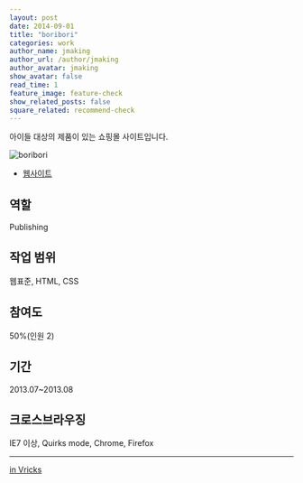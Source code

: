```yaml
---
layout: post
date: 2014-09-01
title: "boribori"
categories: work
author_name: jmaking
author_url: /author/jmaking
author_avatar: jmaking
show_avatar: false
read_time: 1
feature_image: feature-check
show_related_posts: false
square_related: recommend-check
---
```


아이들 대상의 제품이 있는 쇼핑몰 사이트입니다. 

![boribori]({{site.url}}/{{site.baseurl}}img/post-assets/work-boribori.png)

- [웹사이트](http://www.boribori.co.kr)

## 역할
Publishing

## 작업 범위
웹표준, HTML, CSS

## 참여도
50%(인원 2)

## 기간
2013.07~2013.08

## 크로스브라우징
IE7 이상, Quirks mode, Chrome, Firefox

---
[in Vricks](http://www.vricks.com/vrhome/view.asp?seq=64&pt=3)